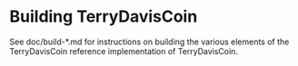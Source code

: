 Building TerryDavisCoin
================

See doc/build-*.md for instructions on building the various
elements of the TerryDavisCoin reference implementation of TerryDavisCoin.
